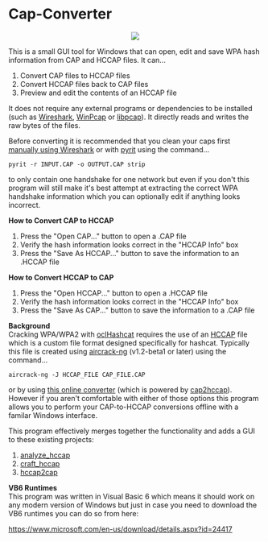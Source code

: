 # Cap-Converter
<p align="center"><img src="https://raw.githubusercontent.com/wpatoolkit/Cap-Converter/master/screenshot.png" /></p>
This is a small GUI tool for Windows that can open, edit and save WPA hash information from CAP and HCCAP files. It can...

1. Convert CAP files to HCCAP files<br>
2. Convert HCCAP files back to CAP files<br>
3. Preview and edit the contents of an HCCAP file<br>

It does not require any external programs or dependencies to be installed (such as <a href="https://www.wireshark.org/">Wireshark</a>, <a href="http://www.winpcap.org/">WinPcap</a> or <a href="http://www.tcpdump.org/">libpcap</a>). It directly reads and writes the raw bytes of the files.

Before converting it is recommended that you clean your caps first <a href="http://hackforums.net/showthread.php?tid=2974396">manually using Wireshark</a> or with <a href="https://code.google.com/p/pyrit/">pyrit</a> using the command...

`pyrit -r INPUT.CAP -o OUTPUT.CAP strip`

to only contain one handshake for one network but even if you don't this program will still make it's best attempt at extracting the correct WPA handshake information which you can optionally edit if anything looks incorrect.

<b>How to Convert CAP to HCCAP</b><br>
1. Press the "Open CAP..." button to open a .CAP file<br>
2. Verify the hash information looks correct in the "HCCAP Info" box<br>
3. Press the "Save As HCCAP..." button to save the information to an .HCCAP file<br>

<b>How to Convert HCCAP to CAP</b><br>
1. Press the "Open HCCAP..." button to open a .HCCAP file<br>
2. Verify the hash information looks correct in the "HCCAP Info" box<br>
3. Press the "Save As CAP..." button to save the information to a .CAP file<br>

<b>Background</b><br>
Cracking WPA/WPA2 with <a href="https://hashcat.net/wiki/doku.php?id=cracking_wpawpa2">oclHashcat</a> requires the use of an <a href="https://hashcat.net/wiki/doku.php?id=hccap">HCCAP</a> file which is a custom file format designed specifically for hashcat. Typically this file is created using <a href="http://www.aircrack-ng.org/">aircrack-ng</a> (v1.2-beta1 or later) using the command...

`aircrack-ng -J HCCAP_FILE CAP_FILE.CAP`

or by using <a href="https://hashcat.net/cap2hccap/">this online converter</a> (which is powered by <a href="http://sourceforge.net/projects/cap2hccap/">cap2hccap</a>). However if you aren't comfortable with either of those options this program allows you to perform your CAP-to-HCCAP conversions offline with a familar Windows interface.

This program effectively merges together the functionality and adds a GUI to these existing projects:<br>
1. <a href="https://github.com/philsmd/analyze_hccap">analyze_hccap</a><br>
2. <a href="https://github.com/philsmd/craft_hccap">craft_hccap</a><br>
3. <a href="https://github.com/philsmd/hccap2cap">hccap2cap</a><br>

<b>VB6 Runtimes</b><br>
This program was written in Visual Basic 6 which means it should work on any modern version of Windows but just in case you need to download the VB6 runtimes you can do so from here:

<a href="https://www.microsoft.com/en-us/download/details.aspx?id=24417">https://www.microsoft.com/en-us/download/details.aspx?id=24417</a>

